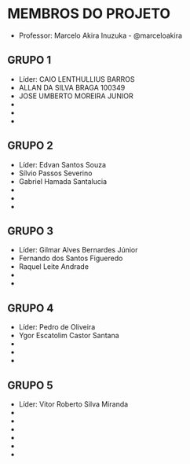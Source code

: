MEMBROS DO PROJETO
==================

* Professor: Marcelo Akira Inuzuka - @marceloakira

GRUPO 1
-------
* Líder: CAIO LENTHULLIUS BARROS
* ALLAN DA SILVA BRAGA 100349
* JOSE UMBERTO MOREIRA JUNIOR
* 
* 
* 


GRUPO 2
-------
* Líder: Edvan Santos Souza
* Sílvio Passos Severino
* Gabriel Hamada Santalucia
* 
* 
* 

GRUPO 3
-------
* Líder: Gilmar Alves Bernardes Júnior
* Fernando dos Santos Figueredo
* Raquel Leite Andrade
* 
* 


GRUPO 4
-------
* Líder: Pedro de Oliveira
* Ygor Escatolim Castor Santana
* 
* 
* 

GRUPO 5
-------
* Líder: Vitor Roberto Silva Miranda
* 
* 
* 
* 
*
*
